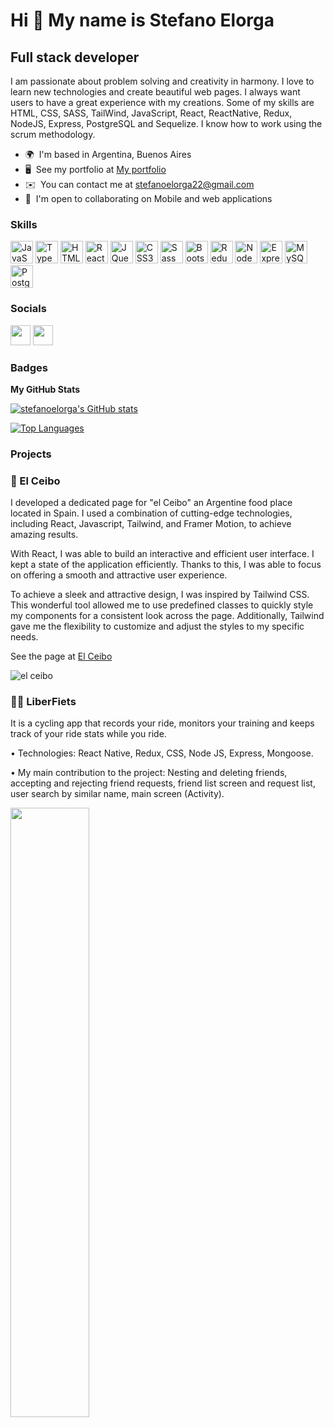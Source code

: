 Hi 👋 My name is Stefano Elorga
===============================

Full stack developer
--------------------

I am passionate about problem solving and creativity in harmony. I love to learn new technologies and create beautiful web pages. I always want users to have a great experience with my creations. Some of my skills are HTML, CSS, SASS, TailWind, JavaScript, React, ReactNative, Redux, NodeJS, Express, PostgreSQL and Sequelize. I know how to work using the scrum methodology.

* 🌍  I'm based in Argentina, Buenos Aires
* 🖥️  See my portfolio at  [My portfolio](https://stefanoelorga.vercel.app)
* ✉️  You can contact me at [stefanoelorga22@gmail.com](mailto:stefanoelorga22@gmail.com)
* 🤝  I'm open to collaborating on Mobile and web applications

### Skills

<p align="left">
<a href="https://developer.mozilla.org/en-US/docs/Web/JavaScript" target="_blank" rel="noreferrer"><img src="https://raw.githubusercontent.com/danielcranney/readme-generator/main/public/icons/skills/javascript-colored.svg" width="36" height="36" alt="JavaScript" /></a>
<a href="https://www.typescriptlang.org/" target="_blank" rel="noreferrer"><img src="https://raw.githubusercontent.com/danielcranney/readme-generator/main/public/icons/skills/typescript-colored.svg" width="36" height="36" alt="TypeScript" /></a>
<a href="https://developer.mozilla.org/en-US/docs/Glossary/HTML5" target="_blank" rel="noreferrer"><img src="https://raw.githubusercontent.com/danielcranney/readme-generator/main/public/icons/skills/html5-colored.svg" width="36" height="36" alt="HTML5" /></a>
<a href="https://reactjs.org/" target="_blank" rel="noreferrer"><img src="https://raw.githubusercontent.com/danielcranney/readme-generator/main/public/icons/skills/react-colored.svg" width="36" height="36" alt="React" /></a>
<a href="https://jquery.com/" target="_blank" rel="noreferrer"><img src="https://raw.githubusercontent.com/danielcranney/readme-generator/main/public/icons/skills/jquery-colored.svg" width="36" height="36" alt="JQuery" /></a>
<a href="https://www.w3.org/TR/CSS/#css" target="_blank" rel="noreferrer"><img src="https://raw.githubusercontent.com/danielcranney/readme-generator/main/public/icons/skills/css3-colored.svg" width="36" height="36" alt="CSS3" /></a>
<a href="https://sass-lang.com/" target="_blank" rel="noreferrer"><img src="https://raw.githubusercontent.com/danielcranney/readme-generator/main/public/icons/skills/sass-colored.svg" width="36" height="36" alt="Sass" /></a>
<a href="https://getbootstrap.com/" target="_blank" rel="noreferrer"><img src="https://raw.githubusercontent.com/danielcranney/readme-generator/main/public/icons/skills/bootstrap-colored.svg" width="36" height="36" alt="Bootstrap" /></a>
<a href="https://redux.js.org/" target="_blank" rel="noreferrer"><img src="https://raw.githubusercontent.com/danielcranney/readme-generator/main/public/icons/skills/redux-colored.svg" width="36" height="36" alt="Redux" /></a>
<a href="https://nodejs.org/en/" target="_blank" rel="noreferrer"><img src="https://raw.githubusercontent.com/danielcranney/readme-generator/main/public/icons/skills/nodejs-colored.svg" width="36" height="36" alt="NodeJS" /></a>
<a href="https://expressjs.com/" target="_blank" rel="noreferrer"><img src="https://raw.githubusercontent.com/danielcranney/readme-generator/main/public/icons/skills/express-colored.svg" width="36" height="36" alt="Express" /></a>
<a href="https://www.mysql.com/" target="_blank" rel="noreferrer"><img src="https://raw.githubusercontent.com/danielcranney/readme-generator/main/public/icons/skills/mysql-colored.svg" width="36" height="36" alt="MySQL" /></a>
<a href="https://www.postgresql.org/" target="_blank" rel="noreferrer"><img src="https://raw.githubusercontent.com/danielcranney/readme-generator/main/public/icons/skills/postgresql-colored.svg" width="36" height="36" alt="PostgreSQL" /></a>
</p>


### Socials

<p align="left"> <a href="https://www.github.com/stefanoelorga" target="_blank" rel="noreferrer"><img src="https://raw.githubusercontent.com/danielcranney/readme-generator/main/public/icons/socials/github.svg" width="32" height="32" /></a> <a href="https://www.linkedin.com/in/stefanoelorga" target="_blank" rel="noreferrer"><img src="https://raw.githubusercontent.com/danielcranney/readme-generator/main/public/icons/socials/linkedin.svg" width="32" height="32" /></a></p>

### Badges

<b>My GitHub Stats</b>

<a href="http://www.github.com/stefanoelorga"><img src="https://github-readme-stats.vercel.app/api?username=stefanoelorga&show_icons=true&hide=&count_private=true&title_color=ec4899&text_color=ffffff&icon_color=ec4899&bg_color=000000&hide_border=true&show_icons=true" alt="stefanoelorga's GitHub stats" /></a>

<a href="https://github.com/stefanoelorga" align="left"><img src="https://github-readme-stats.vercel.app/api/top-langs/?username=stefanoelorga&langs_count=10&title_color=ec4899&text_color=ffffff&icon_color=ec4899&bg_color=000000&hide_border=true&locale=en&custom_title=Top%20%Languages" alt="Top Languages" /></a>


### Projects
### 🍗 El Ceibo
I developed a dedicated page for "el Ceibo" an Argentine food place located in Spain. I used a combination of cutting-edge technologies, including React, Javascript, Tailwind, and Framer Motion, to achieve amazing results.

With React, I was able to build an interactive and efficient user interface. I kept a state of the application efficiently. Thanks to this, I was able to focus on offering a smooth and attractive user experience.

To achieve a sleek and attractive design, I was inspired by Tailwind CSS. This wonderful tool allowed me to use predefined classes to quickly style my components for a consistent look across the page. Additionally, Tailwind gave me the flexibility to customize and adjust the styles to my specific needs.

See the page at [El Ceibo](https://elceibo.shop)

![el ceibo](https://github.com/StefanoElorga/stefanoelorga/assets/71985848/d6c73112-7e40-4c2e-be95-45e9b7e40ca0)


### 🚴‍♀️ LiberFiets
It is a cycling app that records your ride, monitors your training and keeps track of your ride stats while you ride.

• Technologies: React Native, Redux, CSS, Node JS, Express, Mongoose.

• My main contribution to the project: Nesting and deleting friends, accepting and rejecting friend requests, friend list screen and request list, user search by similar name, main screen (Activity).

<img src="https://user-images.githubusercontent.com/71985848/164945070-a226b899-9b15-4acd-8f1d-31a8bb5422c1.png" width="50%">




